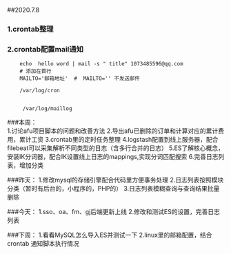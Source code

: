 ##2020.7.8


### 1.crontab整理


### 2.crontab配置mail通知
        echo  hello word | mail -s " title" 1073485596@qq.com 
        # 添加在首行
        MAILTO='邮箱地址'  #  MAILTO='' 不发送邮件
        
        /var/log/cron
        
        
         /var/log/maillog
         
         
###本周：   
    1.讨论afu项目脚本的问题和改善方法
    2.导出afu已删除的订单和计算对应的累计费用，累计工资
    3.crontab里的定时任务整理
    4.logstash配置到线上服务器，配合filebeat可以采集解析不同类型的日志（含多行合并的日志）
    5.ES了解核心概念，安装IK分词器，配合IK设置线上日志的mappings,实现分词匹配搜索
    6.完善日志列表，增加分类

###昨天：
    1.修改mysql的存储引擎配合代码里方便事务处理
    2.日志列表按照模块分类（暂时有后台的，小程序的，PHP的）
    3.日志列表模糊查询与查询结果批量删除

###今天：
    1.sso、oa、fm、gj后端更新上线
    2.修改和测试ES的设置，完善日志列表

###下周：
    1.看看MySQL怎么导入ES并测试一下
    2.linux里的邮箱配置，结合crontab 通知脚本执行情况
